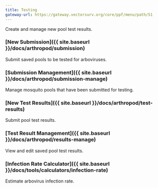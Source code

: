 ```yaml
---
title: Testing
gateway-url: https://gateway.vectorsurv.org/core/ppf/menu/path/51
---
```


Create and manage new pool test results.

### [New Submission]({{ site.baseurl }}/docs/arthropod/submission)

Submit saved pools to be tested for arboviruses.

### [Submission Management]({{ site.baseurl }}/docs/arthropod/submission-manage)

Manage mosquito pools that have been submitted for testing.

### [New Test Results]({{ site.baseurl }}/docs/arthropod/test-results)

Submit pool test results.

### [Test Result Management]({{ site.baseurl }}/docs/arthropod/results-manage)

View and edit saved pool test results.

### [Infection Rate Calculator]({{ site.baseurl }}/docs/tools/calculators/infection-rate)

Estimate arbovirus infection rate.
